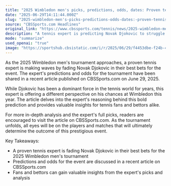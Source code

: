 ```yaml
---
title: "2025 Wimbledon men's picks, predictions, odds, dates: Proven tennis expert fading Novak Djokovic in best bets"
date: "2025-06-29T14:11:44.000Z"
slug: "2025-wimbledon-men's-picks-predictions-odds-dates:-proven-tennis-expert-fading-novak-djokovic-in-best-bets"
source: "CBSSports.com Headlines"
original_link: "https://www.cbssports.com/tennis/news/2025-wimbledon-mens-picks-predictions-odds-dates-proven-tennis-expert-fading-novak-djokovic-in-best-bets/"
description: "A tennis expert is predicting Novak Djokovic to struggle at the 2025 Wimbledon men's tournament, with detailed analysis and odds available on CBSSports.com."
mode: "summarize"
used_openai: "true"
image: "https://sportshub.cbsistatic.com/i/r/2025/06/29/f4453dbe-f24b-4b64-a154-83eaac2885cb/thumbnail/1200x675/85b3a5f9c70dd8ebcdfe2a541afac893/novak-imagn.jpg"
---
```


As the 2025 Wimbledon men's tournament approaches, a proven tennis expert is making waves by fading Novak Djokovic in their best bets for the event. The expert's predictions and odds for the tournament have been shared in a recent article published on CBSSports.com on June 29, 2025.

While Djokovic has been a dominant force in the tennis world for years, this expert is offering a different perspective on his chances at Wimbledon this year. The article delves into the expert's reasoning behind this bold prediction and provides valuable insights for tennis fans and bettors alike.

For more in-depth analysis and the expert's full picks, readers are encouraged to visit the article on CBSSports.com. As the tournament unfolds, all eyes will be on the players and matches that will ultimately determine the outcome of this prestigious event.

Key Takeaways:
- A proven tennis expert is fading Novak Djokovic in their best bets for the 2025 Wimbledon men's tournament
- Predictions and odds for the event are discussed in a recent article on CBSSports.com
- Fans and bettors can gain valuable insights from the expert's picks and analysis